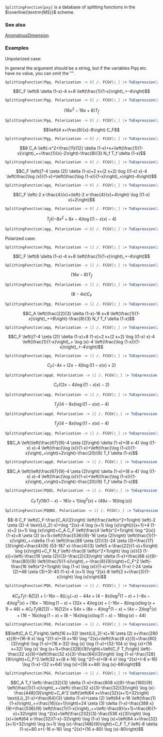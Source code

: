 `SplittingFunction[pxy]` is a database of splitting functions in the $\overline{\textrm{MS}}$ scheme.

### See also

[AnomalousDimension](AnomalousDimension).

### Examples

Unpolarized case:

In general the argument should be a string, but if the variables Pqq etc. have no value, you can omit the "".

```mathematica
SplittingFunction[Pqq, Polarization -> 0] /. FCGV[z_] :> ToExpression[z]
```

$$C_F \left(6 \delta (1-x)-4 x+8 \left(\frac{1}{1-x}\right)_+-4\right)$$

```mathematica
SplittingFunction[Pqg, Polarization -> 0] /. FCGV[z_] :> ToExpression[z]
```

$$\left(16 x^2-16 x+8\right) T_f$$

```mathematica
SplittingFunction[Pgq, Polarization -> 0] /. FCGV[z_] :> ToExpression[z]
```

$$\left(4 x+\frac{8}{x}-8\right) C_F$$

```mathematica
SplittingFunction[Pgg, Polarization -> 0] /. FCGV[z_] :> ToExpression[z]
```

$$8 C_A \left(-x^2+\frac{11}{12} \delta (1-x)+x+\left(\frac{1}{1-x}\right)_++\frac{1}{x}-2\right)-\frac{8}{3} N_f T_f \delta (1-x)$$

```mathematica
SplittingFunction[aqq, Polarization -> 0] /. FCGV[z_] :> ToExpression[z]
```

$$C_F \left((7-4 \zeta (2)) \delta (1-x)+2 x+(2 x+2) \log ((1-x) x)-4 \left(\frac{\log (x)}{1-x}+\left(\frac{\log (1-x)}{1-x}\right)_+\right)-4\right)$$

```mathematica
SplittingFunction[agq, Polarization -> 0] /. FCGV[z_] :> ToExpression[z]
```

$$C_F \left(-2 x-\frac{4}{x}+\left(-2 x-\frac{4}{x}+4\right) \log ((1-x) x)+2\right)$$

```mathematica
SplittingFunction[aqg, Polarization -> 0] /. FCGV[z_] :> ToExpression[z]
```

$$T_f \left(\left(-8 x^2+8 x-4\right) \log ((1-x) x)-4\right)$$

```mathematica
SplittingFunction[agg, Polarization -> 0] /. FCGV[z_] :> ToExpression[z]
```

Polarized case:

```mathematica
SplittingFunction[Pqq, Polarization -> 1] /. FCGV[z_] :> ToExpression[z]
```

$$C_F \left(6 \delta (1-x)-4 x+8 \left(\frac{1}{1-x}\right)_+-4\right)$$

```mathematica
SplittingFunction[Pqg, Polarization -> 1] /. FCGV[z_] :> ToExpression[z]
```

$$(16 x-8) T_f$$

```mathematica
SplittingFunction[Pgq, Polarization -> 1] /. FCGV[z_] :> ToExpression[z]
```

$$(8-4 x) C_F$$

```mathematica
SplittingFunction[Pgg, Polarization -> 1] /. FCGV[z_] :> ToExpression[z]
```

$$C_A \left(\frac{22}{3} \delta (1-x)-16 x+8 \left(\frac{1}{1-x}\right)_++8\right)-\frac{8}{3} N_f T_f \delta (1-x)$$

```mathematica
SplittingFunction[aqq, Polarization -> 1] /. FCGV[z_] :> ToExpression[z]
```

$$C_F \left((7-4 \zeta (2)) \delta (1-x)+8 (1-x)+2 x+(2 x+2) \log ((1-x) x)-4 \left(\frac{1}{1-x}\right)_+ \log (x)-4 \left(\frac{\log (1-x)}{1-x}\right)_+-4\right)$$

```mathematica
SplittingFunction[agq, Polarization -> 1] /. FCGV[z_] :> ToExpression[z]
```

$$C_F (-4 x+(2 x-4) \log ((1-x) x)+2)$$

```mathematica
SplittingFunction[agqd, Polarization -> 1] /. FCGV[z_] :> ToExpression[z]
```

$$C_F ((2 x-4) \log ((1-x) x)-2)$$

```mathematica
SplittingFunction[aqg, Polarization -> 1] /. FCGV[z_] :> ToExpression[z]
```

$$T_f ((4-8 x) \log ((1-x) x)-4)$$

```mathematica
SplittingFunction[aqgd, Polarization -> 1] /. FCGV[z_] :> ToExpression[z]
```

$$T_f ((4-8 x) \log ((1-x) x)-4)$$

```mathematica
SplittingFunction[agg, Polarization -> 1] /. FCGV[z_] :> ToExpression[z]
```

$$C_A \left(\left(\frac{67}{9}-4 \zeta (2)\right) \delta (1-x)+(8 x-4) \log ((1-x) x)-4 \left(\frac{\log (x)}{1-x}+\left(\frac{\log (1-x)}{1-x}\right)_+\right)+2\right)-\frac{20}{9} T_f \delta (1-x)$$

```mathematica
SplittingFunction[aggd, Polarization -> 1] /. FCGV[z_] :> ToExpression[z]
```

$$C_A \left(\left(\frac{67}{9}-4 \zeta (2)\right) \delta (1-x)+(8 x-4) \log ((1-x) x)-4 \left(\frac{\log (x)}{1-x}+\left(\frac{\log (1-x)}{1-x}\right)_+\right)+2\right)-\frac{20}{9} T_f \delta (1-x)$$

```mathematica
SplittingFunction[PQQS, Polarization -> 1] /. FCGV[z_] :> ToExpression[z]
```

$$C_F T_f \left(16 (1-x)-16 (x+1) \log ^2(x)+(48 x-16) \log (x)\right)$$

```mathematica
SplittingFunction[PQQNS, Polarization -> 1] /. FCGV[z_] :> ToExpression[z]
```

$$-8 C_F \left(C_F-\frac{C_A}{2}\right) \left(\frac{\left(x^2+1\right) \left(-2 \zeta (2)-4 \text{Li}_2(-x)+\log ^2(x)-4 \log (x+1) \log (x)\right)}{x+1}+4 (1-x)+2 (x+1) \log (x)\right)+C_A C_F \left(\frac{4 \left(x^2+1\right) \log ^2(x)}{1-x}+8 \zeta (2) (x+1)+\left(\frac{536}{9}-16 \zeta (2)\right) \left(\frac{1}{1-x}\right)_++\delta (1-x) \left(\frac{88 \zeta (2)}{3}-24 \zeta (3)+\frac{17}{3}\right)+\frac{4}{9} (53-187 x)-\frac{4}{3} \left(5 x-\frac{22}{1-x}+5\right) \log (x)\right)+C_F N_f \left(-\frac{8 \left(x^2+1\right) \log (x)}{3 (1-x)}+\left(-\frac{16 \zeta (2)}{3}-\frac{2}{3}\right) \delta (1-x)+\frac{88 x}{9}-\frac{80}{9} \left(\frac{1}{1-x}\right)_+-\frac{8}{9}\right)+C_F^2 \left(-\frac{16 \left(x^2+1\right) \log (1-x) \log (x)}{1-x}+\delta (1-x) (-24 \zeta (2)+48 \zeta (3)+3)-40 (1-x)-4 (x+1) \log ^2(x)-8 \left(2 x+\frac{3}{1-x}\right) \log (x)\right)$$

```mathematica
SplittingFunction[PQG, Polarization -> 1] /. FCGV[z_] :> ToExpression[z]
```

$$4 C_A T_f \left(-8 \zeta (2)+(-16 x-8) \text{Li}_2(-x)-44 x+(4-8 x) \log ^2(1-x)+(-8 x-4) \log ^2(x)+(16 x-16) \log (1-x)+(32 x+4) \log (x)+(-16 x-8) \log (x) \log (x+1)+48\right)+4 C_F T_f \left(8 \zeta (2)-16 \zeta (2) x+54 x+(8 x-4) \log ^2(1-x)+(4 x-2) \log ^2(x)+(16-16 x) \log (1-x)+(8-16 x) \log (x) \log (1-x)-18 \log (x)-44\right)$$

```mathematica
SplittingFunction[PGQ, Polarization -> 1] /. FCGV[z_] :> ToExpression[z]
```

$$\left(C_A C_F\right).\left((16 x+32) \text{Li}_2(-x)+16 \zeta (2) x+\frac{280 x}{9}+(16-8 x) \log ^2(1-x)+(8 x+16) \log ^2(x)+\left(\frac{8 x}{3}+\frac{80}{3}\right) \log (1-x)+(16 x-32) \log (x) \log (1-x)+(32-104 x) \log (x)+(16 x+32) \log (x) \log (x+1)+\frac{328}{9}\right)+\left(C_F T_f\right).\left(-\frac{32 x}{9}+\left(\frac{32 x}{3}-\frac{64}{3}\right) \log (1-x)-\frac{128}{9}\right)+C_F^2.\left(32 x+(8 x-16) \log ^2(1-x)+(8-4 x) \log ^2(x)+(-8 x-16) \log (1-x)-(32 x+64) \log (x)+(36 x+48) \log (x)-68\right)$$

```mathematica
SplittingFunction[PGG, Polarization -> 1] /. FCGV[z_] :> ToExpression[z]
```

$$C_A T_f \left(-\frac{32}{3} \delta (1-x)+\frac{608 x}{9}-\frac{160}{9} \left(\frac{1}{1-x}\right)_++\left(-\frac{32 x}{3}-\frac{32}{3}\right) \log (x)-\frac{448}{9}\right)+C_A^2 \left(\left(64 x+\frac{32}{x+1}+32\right) \text{Li}_2(-x)+\frac{64}{3} \delta (1-x)+\zeta (2) \left(64 x-16 \left(\frac{1}{1-x}\right)_++\frac{16}{x+1}\right)+24 \zeta (3) \delta (1-x)-\frac{388 x}{9}+\frac{536}{9} \left(\frac{1}{1-x}\right)_++\left(-\frac{8}{x+1}+\frac{8}{1-x}+32\right) \log ^2(x)+\left(\frac{232}{3}-\frac{536 x}{3}\right) \log (x)+\left(64 x-\frac{32}{1-x}-32\right) \log (1-x) \log (x)+\left(64 x+\frac{32}{x+1}+32\right) \log (x+1) \log (x)-\frac{148}{9}\right)+C_F T_f \left(-8 \delta (1-x)+80 x+(-16 x-16) \log ^2(x)+(16 x-80) \log (x)-80\right)$$